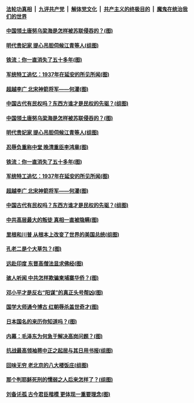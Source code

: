 

####  [法轮功真相](../../../../basic/blob/master/README.md?t=03231831) &nbsp;|&nbsp; [九评共产党](../../../../9ping.md/blob/master/README.md?t=03231831) &nbsp;|&nbsp; [解体党文化](../../../../jtdwh.md/blob/master/README.md?t=03231831)  &nbsp;|&nbsp; [共产主义的终极目的](../../../../gczydzjmd.md/blob/master/README.md?t=03231831) &nbsp;|&nbsp; [魔鬼在统治我们的世界](../../../../mgztzwmdsj.md/blob/master/README.md?t=03231831) 

#### [中国领土唐努乌梁海是怎样被苏联侵吞的？(图)](../pages/p6/966197.md?t=03231831) 

#### [明代贵妃家 提心吊胆伺候江青等人(组图)](../pages/p6/965875.md?t=03231831) 

#### [铁流：你一直消失了五十多年(图)](../pages/p6/965537.md?t=03231831) 

#### [军统特工追忆：1937年在延安的所见所闻(图)](../pages/p6/965872.md?t=03231831) 

#### [超越李广 北宋神箭将军——何灌(图)](../pages/p6/966083.md?t=03231831) 

#### [中国古代有民权吗？东西方谁才是民权的先驱？(组图)](../pages/p6/966196.md?t=03231831) 

#### [中国领土唐努乌梁海是怎样被苏联侵吞的？(图)](../pages/p6/966197.md?t=03231831) 

#### [明代贵妃家 提心吊胆伺候江青等人(组图)](../pages/p6/965875.md?t=03231831) 

#### [忍辱负重称中堂 晚清重臣李鸿章(图)](../pages/p6/966336.md?t=03231831) 

#### [铁流：你一直消失了五十多年(图)](../pages/p6/965537.md?t=03231831) 

#### [军统特工追忆：1937年在延安的所见所闻(图)](../pages/p6/965872.md?t=03231831) 

#### [超越李广 北宋神箭将军——何灌(图)](../pages/p6/966083.md?t=03231831) 

#### [中国古代有民权吗？东西方谁才是民权的先驱？(组图)](../pages/p6/966196.md?t=03231831) 

#### [中共高层最大的叛徒 真相一直被隐瞒(图)](../pages/p6/965252.md?t=03231831) 

#### [里根和川普 从根本上改变了世界的美国总统(组图)](../pages/p6/965808.md?t=03231831) 

#### [孔老二是个大草包？(图)](../pages/p6/965562.md?t=03231831) 

#### [远赴印度 东晋高僧法显求佛经(图)](../pages/p6/965866.md?t=03231831) 

#### [骇人听闻 中共怎样欺骗柬埔寨华侨？(图)](../pages/p6/965124.md?t=03231831) 

#### [邓小平才是反右“阳谋”的真正头号帮凶(图)](../pages/p6/965632.md?t=03231831) 

#### [国学大师通今博古 红朝辱杀盖世奇才(图)](../pages/p6/964105.md?t=03231831) 

#### [日本国名的来历你知道吗？(图)](../pages/p6/966087.md?t=03231831) 

#### [内幕：毛泽东为何急于解决高岗问题？(图)](../pages/p6/965355.md?t=03231831) 

#### [抗战最高领袖蒋中正之起居与其日用书报(组图)](../pages/p6/965463.md?t=03231831) 

#### [回味无穷 老北京的八大楼饭庄(组图)](../pages/p6/966003.md?t=03231831) 

#### [那个判耶稣死刑的懦弱之人后来怎样了？(组图)](../pages/p6/965704.md?t=03231831) 

#### [刘备讬孤 古今君臣楷模 更体现一重要理念(图)](../pages/p6/965707.md?t=03231831) 


